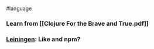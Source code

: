 #language

### Learn from [[Clojure For the Brave and True.pdf]]

### [Leiningen](https://leiningen.org/): Like and npm?


